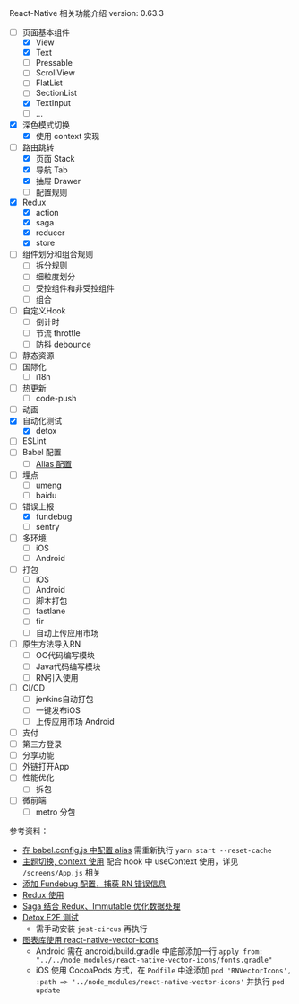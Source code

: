 React-Native 相关功能介绍
version: 0.63.3

- [ ] 页面基本组件
    - [x] View
    - [x] Text
    - [ ] Pressable
    - [ ] ScrollView
    - [ ] FlatList
    - [ ] SectionList
    - [x] TextInput
    - [ ] ...
- [x] 深色模式切换
    - [x] 使用 context 实现
- [ ] 路由跳转
    - [x] 页面 Stack
    - [x] 导航 Tab
    - [x] 抽屉 Drawer
    - [ ] 配置规则
- [x] Redux
    - [x] action
    - [x] saga
    - [x] reducer
    - [x] store
- [ ] 组件划分和组合规则
    - [ ] 拆分规则
    - [ ] 细粒度划分
    - [ ] 受控组件和非受控组件
    - [ ] 组合
- [ ] 自定义Hook
    - [ ] 倒计时
    - [ ] 节流 throttle
    - [ ] 防抖 debounce
- [ ] 静态资源
- [ ] 国际化
    - [ ] i18n
- [ ] 热更新
    - [ ] code-push
- [ ] 动画
- [x] 自动化测试
    - [x] detox
- [ ] ESLint
- [ ] Babel 配置
    - [ ] [Alias 配置](https://segmentfault.com/a/1190000023069333)
- [ ] 埋点
    - [ ] umeng
    - [ ] baidu
- [ ] 错误上报
    - [x] fundebug
    - [ ] sentry
- [ ] 多环境
    - [ ] iOS
    - [ ] Android
- [ ] 打包
    - [ ] iOS
    - [ ] Android
    - [ ] 脚本打包
    - [ ] fastlane
    - [ ] fir
    - [ ] 自动上传应用市场
- [ ] 原生方法导入RN
    - [ ] OC代码编写模块
    - [ ] Java代码编写模块
    - [ ] RN引入使用
- [ ] CI/CD
    - [ ] jenkins自动打包
    - [ ] 一键发布iOS
    - [ ] 上传应用市场 Android
- [ ] 支付
- [ ] 第三方登录
- [ ] 分享功能
- [ ] 外链打开App
- [ ] 性能优化
    - [ ] 拆包
- [ ] 微前端
  - [ ] metro 分包

参考资料：
- [在 babel.config.js 中配置 alias](https://segmentfault.com/a/1190000023069333) 需重新执行 `yarn start --reset-cache`
- [主题切换, context 使用](https://zh-hans.reactjs.org/docs/context.html) 配合 hook 中 useContext 使用，详见 `/screens/App.js` 相关
- [添加 Fundebug 配置，捕获 RN 错误信息](https://www.fundebug.com/)
- [Redux 使用](https://www.redux.org.cn/)
- [Saga 结合 Redux、Immutable 优化数据处理](https://redux-saga-in-chinese.js.org/)
- [Detox E2E 测试](https://github.com/maxlxq/detox/blob/master/Detox%20%E9%85%8D%E7%BD%AE%E4%BD%BF%E7%94%A8.md)
  - 需手动安装 `jest-circus` 再执行
- [图表库使用 react-native-vector-icons](https://github.com/oblador/react-native-vector-icons)
  - Android 需在 android/build.gradle 中底部添加一行 `apply from: "../../node_modules/react-native-vector-icons/fonts.gradle"`
  - iOS 使用 CocoaPods 方式，在 `Podfile` 中途添加 `pod 'RNVectorIcons', :path => '../node_modules/react-native-vector-icons'` 并执行 `pod update`

